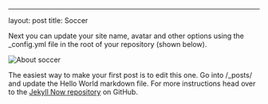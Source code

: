 ---
layout: post
title: Soccer

Next you can update your site name, avatar and other options using the _config.yml file in the root of your repository (shown below).

![About soccer]( /images/soccer.jpg)

The easiest way to make your first post is to edit this one. Go into /_posts/ and update the Hello World markdown file. For more instructions head over to the [Jekyll Now repository](https://github.com/barryclark/jekyll-now) on GitHub.
